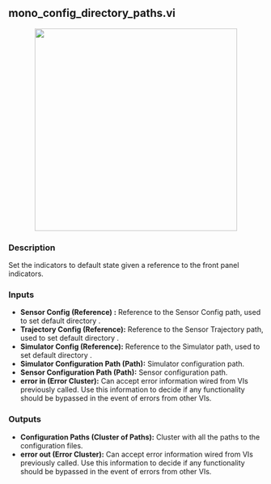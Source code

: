 ## mono_config_directory_paths.vi
<p align="center">
<img src="https://github.com/monoDriveIO/client/raw/master/WikiPhotos/LV_client/utilities/mono_config_directory_paths.png" 
width="400"  />
</p>

### Description 
Set the indicators to default state given a reference to the front panel indicators.

### Inputs
- **Sensor Config (Reference) :** Reference to the Sensor Config path, used to set default directory .
- **Trajectory Config (Reference):** Reference to the Sensor Trajectory path, used to set default directory .
- **Simulator Config (Reference):** Reference to the Simulator path, used to set default directory .
- **Simulator Configuration Path (Path):** Simulator configuration path.
- **Sensor Configuration Path (Path):**  Sensor configuration path.
- **error in (Error Cluster):** Can accept error information wired from VIs previously called. Use this information to decide if any functionality should be bypassed in the event of errors from other VIs.


### Outputs
- **Configuration Paths (Cluster of Paths):**  Cluster with all the paths to the configuration files.
- **error out (Error Cluster):** Can accept error information wired from VIs previously called. Use this information to decide if any functionality should be bypassed in the event of errors from other VIs.
